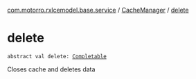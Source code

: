 [com.motorro.rxlcemodel.base.service](../index.md) / [CacheManager](index.md) / [delete](./delete.md)

# delete

`abstract val delete: `[`Completable`](http://reactivex.io/RxJava/3.x/javadoc/io/reactivex/rxjava3/core/Completable.html)

Closes cache and deletes data

